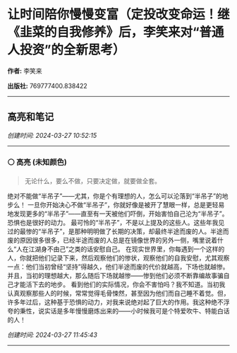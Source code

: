 # 让时间陪你慢慢变富（定投改变命运！继《韭菜的自我修养》后，李笑来对“普通人投资”的全新思考）

**作者:** 李笑来

**出版社:** 769777400.838422

---

## 高亮和笔记

*创建时间: 2024-03-27 10:52:15*

---

### ⚪ 高亮 (未知颜色)

> 无论什么，要么不做，只要决定做，就要做全套。

绝对不能做“半吊子”——尤其，你是个有理想的人，怎么可以沦落到“半吊子”的地步么！
一旦你开始决心不做“半吊子”，你就好像是被开了慧眼一样，总是更轻易地发现更多的“半吊子”——直至有一天被他们吓倒，开始害怕自己沦为“半吊子”。恐惧也是很好的动力。
最可怜的“半吊子”，不是以上提及的这些人。这些年我见过的最惨的“半吊子”，是那种明明做了长期的决策，却最终半途而废的人。半途而废的原因很多很多，已经半途而废的人总是在镜像世界的另外一侧，嘴里说着什么“人在江湖身不由己”之类的话安慰自己。
在现实世界里，你每遇到一个这样的人，你就把他们记录下来，然后观察他们的惨状，观察他们的自我安慰，尤其观察一点：他们当初曾经“坚持”得越久，他们半途而废的代价就越高，下场也就越惨。并且，当初的理想越大，那么随后下场就越惨——惨到他们必须不断靠编故事骗自己才能活下去的地步。
看到他们的实际情况，你会不害怕吗？我不知道。当初我认真观察那些人的时候，常常觉得毛骨悚然，甚至因为他们而自己睡不着觉。但，许多年过后，这种基于恐惧的动力，对我来说绝对起了巨大的作用。我这种绝不浮夸的秉性，说实话是多年慢慢磨炼出来的——小时候我可是个特爱吹牛、特能白话的人！

*创建时间: 2024-03-27 11:45:43*

---


